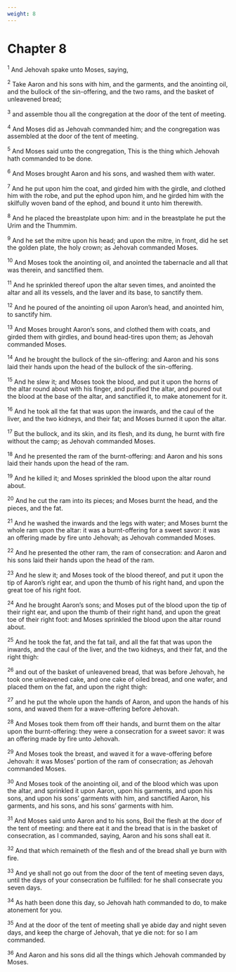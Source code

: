 ```yaml
---
weight: 8
---
```


# Chapter 8

<sup>1</sup> And Jehovah spake unto Moses, saying, 

<sup>2</sup> Take Aaron and his sons with him, and the garments, and the anointing oil, and the bullock of the sin-offering, and the two rams, and the basket of unleavened bread; 

<sup>3</sup> and assemble thou all the congregation at the door of the tent of meeting. 

<sup>4</sup> And Moses did as Jehovah commanded him; and the congregation was assembled at the door of the tent of meeting. 

<sup>5</sup> And Moses said unto the congregation, This is the thing which Jehovah hath commanded to be done. 

<sup>6</sup> And Moses brought Aaron and his sons, and washed them with water. 

<sup>7</sup> And he put upon him the coat, and girded him with the girdle, and clothed him with the robe, and put the ephod upon him, and he girded him with the skilfully woven band of the ephod, and bound it unto him therewith. 

<sup>8</sup> And he placed the breastplate upon him: and in the breastplate he put the Urim and the Thummim. 

<sup>9</sup> And he set the mitre upon his head; and upon the mitre, in front, did he set the golden plate, the holy crown; as Jehovah commanded Moses. 

<sup>10</sup> And Moses took the anointing oil, and anointed the tabernacle and all that was therein, and sanctified them. 

<sup>11</sup> And he sprinkled thereof upon the altar seven times, and anointed the altar and all its vessels, and the laver and its base, to sanctify them. 

<sup>12</sup> And he poured of the anointing oil upon Aaron’s head, and anointed him, to sanctify him. 

<sup>13</sup> And Moses brought Aaron’s sons, and clothed them with coats, and girded them with girdles, and bound head-tires upon them; as Jehovah commanded Moses. 

<sup>14</sup> And he brought the bullock of the sin-offering: and Aaron and his sons laid their hands upon the head of the bullock of the sin-offering. 

<sup>15</sup> And he slew it; and Moses took the blood, and put it upon the horns of the altar round about with his finger, and purified the altar, and poured out the blood at the base of the altar, and sanctified it, to make atonement for it. 

<sup>16</sup> And he took all the fat that was upon the inwards, and the caul of the liver, and the two kidneys, and their fat; and Moses burned it upon the altar. 

<sup>17</sup> But the bullock, and its skin, and its flesh, and its dung, he burnt with fire without the camp; as Jehovah commanded Moses. 

<sup>18</sup> And he presented the ram of the burnt-offering: and Aaron and his sons laid their hands upon the head of the ram. 

<sup>19</sup> And he killed it; and Moses sprinkled the blood upon the altar round about. 

<sup>20</sup> And he cut the ram into its pieces; and Moses burnt the head, and the pieces, and the fat. 

<sup>21</sup> And he washed the inwards and the legs with water; and Moses burnt the whole ram upon the altar: it was a burnt-offering for a sweet savor: it was an offering made by fire unto Jehovah; as Jehovah commanded Moses. 

<sup>22</sup> And he presented the other ram, the ram of consecration: and Aaron and his sons laid their hands upon the head of the ram. 

<sup>23</sup> And he slew it; and Moses took of the blood thereof, and put it upon the tip of Aaron’s right ear, and upon the thumb of his right hand, and upon the great toe of his right foot. 

<sup>24</sup> And he brought Aaron’s sons; and Moses put of the blood upon the tip of their right ear, and upon the thumb of their right hand, and upon the great toe of their right foot: and Moses sprinkled the blood upon the altar round about. 

<sup>25</sup> And he took the fat, and the fat tail, and all the fat that was upon the inwards, and the caul of the liver, and the two kidneys, and their fat, and the right thigh: 

<sup>26</sup> and out of the basket of unleavened bread, that was before Jehovah, he took one unleavened cake, and one cake of oiled bread, and one wafer, and placed them on the fat, and upon the right thigh: 

<sup>27</sup> and he put the whole upon the hands of Aaron, and upon the hands of his sons, and waved them for a wave-offering before Jehovah. 

<sup>28</sup> And Moses took them from off their hands, and burnt them on the altar upon the burnt-offering: they were a consecration for a sweet savor: it was an offering made by fire unto Jehovah. 

<sup>29</sup> And Moses took the breast, and waved it for a wave-offering before Jehovah: it was Moses’ portion of the ram of consecration; as Jehovah commanded Moses. 

<sup>30</sup> And Moses took of the anointing oil, and of the blood which was upon the altar, and sprinkled it upon Aaron, upon his garments, and upon his sons, and upon his sons’ garments with him, and sanctified Aaron, his garments, and his sons, and his sons’ garments with him. 

<sup>31</sup> And Moses said unto Aaron and to his sons, Boil the flesh at the door of the tent of meeting: and there eat it and the bread that is in the basket of consecration, as I commanded, saying, Aaron and his sons shall eat it. 

<sup>32</sup> And that which remaineth of the flesh and of the bread shall ye burn with fire. 

<sup>33</sup> And ye shall not go out from the door of the tent of meeting seven days, until the days of your consecration be fulfilled: for he shall consecrate you seven days. 

<sup>34</sup> As hath been done this day, so Jehovah hath commanded to do, to make atonement for you. 

<sup>35</sup> And at the door of the tent of meeting shall ye abide day and night seven days, and keep the charge of Jehovah, that ye die not: for so I am commanded. 

<sup>36</sup> And Aaron and his sons did all the things which Jehovah commanded by Moses. 


